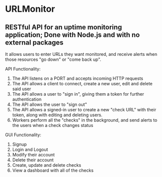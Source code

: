 # URLMonitor
## RESTful API for an uptime monitoring application; Done with Node.js and with no external packages

It allows users to enter URLs they want monitored, and receive alerts when those resources "go down" or "come back up".

API Functionality:
1. The API listens on a PORT and accepts incoming HTTP requests
2.  The API allows a client to connect, create a new user, edit and delete said user
3. The API allows a user to "sign in", giving them a token for further authentication
4. The API allows the user to "sign out"
5. The API allows a signed-in user to create a new "check URL" with their token, along with editing and deleting users.
6. Workers perform all the "checks" in the background, and send alerts to the users when a check changes status

GUI Functionality:
1. Signup
2. Login and Logout
3. Modify their account
4. Delete their account
5. Create, update and delete checks
6. View a dashboard with all of the checks